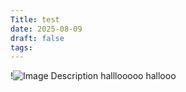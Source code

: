 ```yaml
---
Title: test
date: 2025-08-09
draft: false
tags:
---
```

!![Image Description](/abeerblogs/images/i-got-bored-so-i-decided-to-draw-a-random-image-on-the-v0-4ig97vv85vjb1%201.png)
halllooooo hallooo